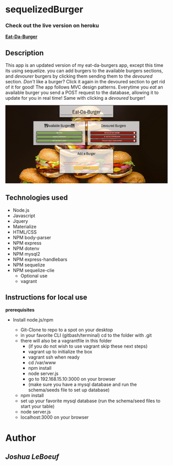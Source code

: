 # sequelizedBurger

### Check out the live version on heroku
**[Eat-Da-Burger](https://eat-dat-sequelized-burg.herokuapp.com/burgers)**

## Description 

This app is an updated version of my eat-da-burgers app, except this time its using sequelize. you can add burgers to the available burgers sections, and _devourer_ burgers by clicking them sending them to the _devoured_ section. _Don't_ like a burger? Click it again in the devoured section to get rid of it for good! The app follows MVC design patterns. Everytime you _eat_ an available burger you send a POST request to the database, allowing it to update for you in real time! Same with clicking a _devoured_ burger!

![burgers](public/assets/img/home.PNG)

## Technologies used
- Node.js
- Javascript
- Jquery
- Materialize
- HTML/CSS
- NPM body-parser
- NPM express 
- NPM dotenv
- NPM mysql2
- NPM express-handlebars
- NPM sequelize
- NPM sequelize-clie
    * Optional use
    - vagrant

## Instructions for local use
**prerequisites**
- Install node.js/npm

    - Git-Clone to repo to a spot on your desktop
    - in your favorite CLI (gitbash/terminal) cd to the folder with .git
    - there will also be a vagrantfile in this folder
        - (if you do not wish to use vagrant skip these next steps)
        - vagrant up to initialize the box
        - vagrant ssh when ready
        - cd /var/www
        - npm install
        - node server.js
        - go to 192.168.15.10:3000 on your browser
        - (make sure you have a mysql database and run the schema/seeds file to set up database)
    - npm install
    - set up your favorite mysql database (run the schema/seed files to start your table)
    - node server.js
    - localhost:3000 on your browser


# Author
## *Joshua LeBoeuf*